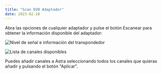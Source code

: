 ```yaml
---
title: "Scan DVB Adaptador"
date: 2023-02-28
---
```


Abra las opciones de cualquier adaptador y pulse el botón Escanear para obtener la información disponible del adaptador:

![Nivel de señal e información del transpondedor](https://cdn.cesbo.com/help/astra/receiving/dvb/scan/signal.png)

![Lista de canales disponibles](https://cdn.cesbo.com/help/astra/receiving/dvb/scan/channels.png)

Puedes añadir canales a Astra seleccionando todos los canales que quieras añadir y pulsando el botón "Aplicar".
